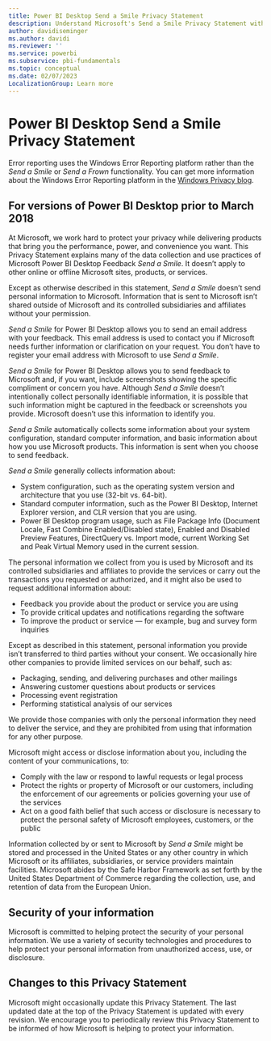 ```yaml
---
title: Power BI Desktop Send a Smile Privacy Statement
description: Understand Microsoft's Send a Smile Privacy Statement with regards to the Power BI Desktop application.
author: davidiseminger
ms.author: davidi
ms.reviewer: ''
ms.service: powerbi
ms.subservice: pbi-fundamentals
ms.topic: conceptual
ms.date: 02/07/2023
LocalizationGroup: Learn more
---
```


# Power BI Desktop Send a Smile Privacy Statement

Error reporting uses the Windows Error Reporting platform rather than the *Send a Smile* or *Send a Frown* functionality. You can get more information about the Windows Error Reporting platform in the [Windows Privacy blog](https://blogs.windows.com/windowsexperience/2018/01/24/microsoft-introduces-new-privacy-tools-ahead-of-data-privacy-day/).

## For versions of Power BI Desktop prior to March 2018

At Microsoft, we work hard to protect your privacy while delivering products that bring you the performance, power, and convenience you want. This Privacy Statement explains many of the data collection and use practices of Microsoft Power BI Desktop Feedback *Send a Smile*. It doesn’t apply to other online or offline Microsoft sites, products, or services.

Except as otherwise described in this statement, *Send a Smile* doesn’t send personal information to Microsoft. Information that is sent to Microsoft isn’t shared outside of Microsoft and its controlled subsidiaries and affiliates without your permission.

*Send a Smile* for Power BI Desktop allows you to send an email address with your feedback. This email address is used to contact you if Microsoft needs further information or clarification on your request. You don’t have to register your email address with Microsoft to use *Send a Smile*.

*Send a Smile* for Power BI Desktop allows you to send feedback to Microsoft and, if you want, include screenshots showing the specific compliment or concern you have. Although *Send a Smile* doesn’t intentionally collect personally identifiable information, it is possible that such information might be captured in the feedback or screenshots you provide. Microsoft doesn’t use this information to identify you.

*Send a Smile* automatically collects some information about your system configuration, standard computer information, and basic information about how you use Microsoft products. This information is sent when you choose to send feedback.

*Send a Smile* generally collects information about:

- System configuration, such as the operating system version and architecture that you use (32-bit vs. 64-bit).
- Standard computer information, such as the Power BI Desktop, Internet Explorer version, and CLR version that you are using.
- Power BI Desktop program usage, such as File Package Info (Document Locale, Fast Combine Enabled/Disabled state), Enabled and Disabled Preview Features, DirectQuery vs. Import mode, current Working Set and Peak Virtual Memory used in the current session.

The personal information we collect from you is used by Microsoft and its controlled subsidiaries and affiliates to provide the services or carry out the transactions you requested or authorized, and it might also be used to request additional information about:

- Feedback you provide about the product or service you are using
- To provide critical updates and notifications regarding the software
- To improve the product or service &mdash; for example, bug and survey form inquiries

Except as described in this statement, personal information you provide isn’t transferred to third parties without your consent. We occasionally hire other companies to provide limited services on our behalf, such as:

- Packaging, sending, and delivering purchases and other mailings
- Answering customer questions about products or services
- Processing event registration
- Performing statistical analysis of our services

We provide those companies with only the personal information they need to deliver the service, and they are prohibited from using that information for any other purpose.

Microsoft might access or disclose information about you, including the content of your communications, to:

- Comply with the law or respond to lawful requests or legal process
- Protect the rights or property of Microsoft or our customers, including the enforcement of our agreements or policies governing your use of the services
- Act on a good faith belief that such access or disclosure is necessary to protect the personal safety of Microsoft employees, customers, or the public

Information collected by or sent to Microsoft by *Send a Smile* might be stored and processed in the United States or any other country in which Microsoft or its affiliates, subsidiaries, or service providers maintain facilities. Microsoft abides by the Safe Harbor Framework as set forth by the United States Department of Commerce regarding the collection, use, and retention of data from the European Union.

## Security of your information

Microsoft is committed to helping protect the security of your personal information. We use a variety of security technologies and procedures to help protect your personal information from unauthorized access, use, or disclosure.

## Changes to this Privacy Statement

Microsoft might occasionally update this Privacy Statement. The last updated date at the top of the Privacy Statement is updated with every revision. We encourage you to periodically review this Privacy Statement to be informed of how Microsoft is helping to protect your information.
